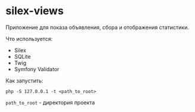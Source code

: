 silex-views
===========

Приложение для показа объявления, сбора и отображения статистики.

Что используется:

* Silex
* SQLite
* Twig
* Symfony Validator

Как запустить:

```
php -S 127.0.0.1 -t <path_to_root>
```

`path_to_root` - директория проекта
